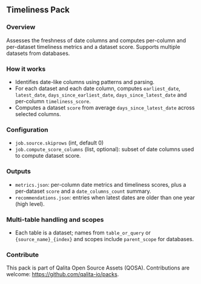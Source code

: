 ## Timeliness Pack

### Overview
Assesses the freshness of date columns and computes per-column and per-dataset timeliness metrics and a dataset score. Supports multiple datasets from databases.

### How it works
- Identifies date-like columns using patterns and parsing.
- For each dataset and each date column, computes `earliest_date`, `latest_date`, `days_since_earliest_date`, `days_since_latest_date` and per-column `timeliness_score`.
- Computes a dataset `score` from average `days_since_latest_date` across selected columns.

### Configuration
- `job.source.skiprows` (int, default 0)
- `job.compute_score_columns` (list, optional): subset of date columns used to compute dataset score.

### Outputs
- `metrics.json`: per-column date metrics and timeliness scores, plus a per-dataset `score` and a `date_columns_count` summary.
- `recommendations.json`: entries when latest dates are older than one year (high level).

### Multi-table handling and scopes
- Each table is a dataset; names from `table_or_query` or `{source_name}_{index}` and scopes include `parent_scope` for databases.

### Contribute
This pack is part of Qalita Open Source Assets (QOSA). Contributions are welcome: https://github.com/qalita-io/packs.
